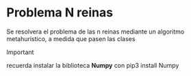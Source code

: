 # Problema N reinas
 Se resolvera el problema de las n reinas mediante un algoritmo metahuristico, a medida que pasen las clases
 >[!important]
 >recuerda instalar la biblioteca **Numpy** con pip3 install Numpy
>
